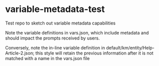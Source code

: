# variable-metadata-test

Test repo to sketch out variable metadata capabilities

Note the variable definitions in vars.json, which include metadata and should impact the prompts received by users.

Conversely, note the in-line variable definition in default/km/entity/Help-Article-2.json; this style will retain
the previous information after it is not matched with a name in the vars.json file
